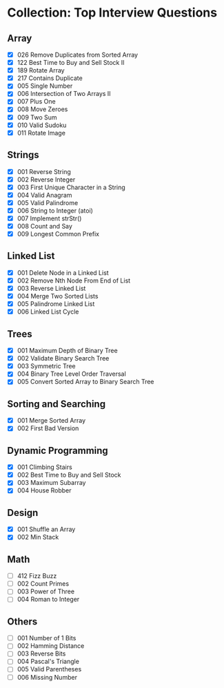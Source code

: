 # Collection: Top Interview Questions

## Array

- [x] 026 Remove Duplicates from Sorted Array
- [x] 122 Best Time to Buy and Sell Stock II
- [x] 189 Rotate Array
- [x] 217 Contains Duplicate
- [x] 005 Single Number
- [x] 006 Intersection of Two Arrays II
- [x] 007 Plus One
- [x] 008 Move Zeroes
- [x] 009 Two Sum
- [x] 010 Valid Sudoku
- [x] 011 Rotate Image

## Strings

- [x] 001 Reverse String
- [x] 002 Reverse Integer
- [x] 003 First Unique Character in a String
- [x] 004 Valid Anagram
- [x] 005 Valid Palindrome
- [x] 006 String to Integer (atoi)
- [x] 007 Implement strStr()
- [x] 008 Count and Say
- [x] 009 Longest Common Prefix

## Linked List

- [x] 001 Delete Node in a Linked List
- [x] 002 Remove Nth Node From End of List
- [x] 003 Reverse Linked List
- [x] 004 Merge Two Sorted Lists
- [x] 005 Palindrome Linked List
- [x] 006 Linked List Cycle

## Trees

- [x] 001 Maximum Depth of Binary Tree
- [x] 002 Validate Binary Search Tree
- [x] 003 Symmetric Tree
- [x] 004 Binary Tree Level Order Traversal
- [x] 005 Convert Sorted Array to Binary Search Tree

## Sorting and Searching

- [x] 001 Merge Sorted Array
- [x] 002 First Bad Version

## Dynamic Programming

- [x] 001 Climbing Stairs
- [x] 002 Best Time to Buy and Sell Stock
- [x] 003 Maximum Subarray
- [x] 004 House Robber

## Design

- [x] 001 Shuffle an Array
- [x] 002 Min Stack

## Math

- [ ] 412 Fizz Buzz
- [ ] 002 Count Primes
- [ ] 003 Power of Three
- [ ] 004 Roman to Integer

## Others

- [ ] 001 Number of 1 Bits
- [ ] 002 Hamming Distance
- [ ] 003 Reverse Bits
- [ ] 004 Pascal's Triangle
- [ ] 005 Valid Parentheses
- [ ] 006 Missing Number
